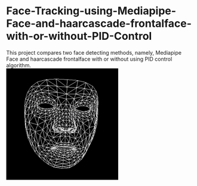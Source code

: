 # Face-Tracking-using-Mediapipe-Face-and-haarcascade-frontalface-with-or-without-PID-Control

This project compares two face detecting methods, namely, Mediapipe Face and haarcascade frontalface with or without using PID control algorithm.  
<img src="/mediapipeFace.gif" alt="prototype" height="300">

